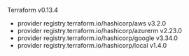 Terraform v0.13.4
+ provider registry.terraform.io/hashicorp/aws v3.2.0
+ provider registry.terraform.io/hashicorp/azurerm v2.23.0
+ provider registry.terraform.io/hashicorp/google v3.34.0
+ provider registry.terraform.io/hashicorp/local v1.4.0
